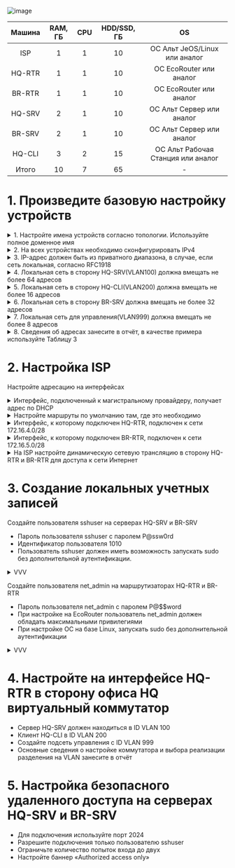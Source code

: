 ![image](https://github.com/user-attachments/assets/5e93864e-93db-42b9-ac98-494d5679c599)

| Машина | RAM, ГБ | CPU | HDD/SSD, ГБ | OS |
|:-:|:-:|:-:|:-:|:-:|
| ISP | 1 | 1 | 10 | ОС Альт JeOS/Linux или аналог |
| HQ-RTR | 1 | 1 | 10 | ОС EcoRouter или аналог |
| BR-RTR | 1 | 1 | 10 | ОС EcoRouter или аналог |
| HQ-SRV | 2 | 1 | 10 | ОС Альт Сервер или аналог |
| BR-SRV | 2 | 1 | 10 | ОС Альт Сервер или аналог |
| HQ-CLI | 3 | 2 | 15 | ОС Альт Рабочая Станция или аналог |
| Итого | 10 | 7 | 65 | - |

# 1. Произведите базовую настройку устройств

<details>
  <summary>1. Настройте имена устройств согласно топологии. Используйте полное доменное имя</summary>

## EcoRouter
```
en
```
```
conf t
```
```
hostname hq-rtr.au-team.irpo
```
```
hostname br-rtr.au-team.irpo
```
## Linux
```
hostnamectl set-hostname hq-srv.au.team.irpo;exec bash
```
```
hostnamectl set-hostname hq-cli.au.team.irpo;exec bash
```
```
hostnamectl set-hostname br-srv.au.team.irpo;exec bash
```

</details>

<details>
  <summary>2. На всех устройствах необходимо сконфигурировать IPv4</summary>

## EcoRouter
```
interface ge0
description "ISP"
ip address 172.16.4.2/28
exit
```

```
port ge0
service-instance ge0/ge0
encapsulation untagged 
connect ip interface ge0
exit
exit
```

Default gateway
```
ip route 0.0.0.0/0 172.16.4.1
```

Сохраняемся
```
write
```

Инфа по IP
```
show ip interface brief
```

</details>

<details>
  <summary>3. IP-адрес должен быть из приватного диапазона, в случае, если сеть локальная, согласно RFC1918</summary>

![image](https://github.com/user-attachments/assets/8e2832ff-9a62-4200-a68c-83b7a20af8d7)

</details>

<details>
  <summary>4. Локальная сеть в сторону HQ-SRV(VLAN100) должна вмещать не более 64 адресов</summary>

/26 255.255.255.192

</details>

<details>
  <summary>5. Локальная сеть в сторону HQ-CLI(VLAN200) должна вмещать не более 16 адресов</summary>

/28 255.255.255.240

</details>

<details>
  <summary>6. Локальная сеть в сторону BR-SRV должна вмещать не более 32 адресов</summary>

/27 255.255.255.224

</details>

<details>
  <summary>7. Локальная сеть для управления(VLAN999) должна вмещать не более 8 адресов</summary>

/29 255.255.255.248

</details>

<details>
  <summary>8. Сведения об адресах занесите в отчёт, в качестве примера используйте Таблицу 3</summary>

|Устройство|IP|Default gateway|
|:-:|:-:|:-:|
| ISP | DHCP 10.10.201.37/24 | 10.10.201.254 |
| ISP | HQ 172.16.4.1/28 | - |
| ISP | BR 172.16.5.1/28 | - |
| HQ-RTR | ISP 172.16.4.2/28 | 172.16.4.1 |
| HQ-RTR | SRV 10.10.10.1/26 | - |
| HQ-RTR | CLI 10.10.20.1/28 | - |
| BR-RTR | ISP 172.16.5.2/28 | 172.16.5.1 |
| BR-RTR | SRV 10.10.30.1/27 | - |
| HQ-SRV | 10.10.10.2/26 | 10.10.10.1 |
| HQ-CLI | 10.10.20.2/28 | 10.10.20.1 |
| BR-SRV | 10.10.30.2/27 | 10.10.30.1 |

</details>

# 2. Настройка ISP

Настройте адресацию на интерфейсах  

<details>
  <summary>Интерфейс, подключенный к магистральному провайдеру, получает адрес по DHCP</summary>
  
```
nano /etc/net/ifaces/ens18/options
```
```
BOOTPROTO=dhcp
```

</details>

<details>
  <summary>Настройте маршруты по умолчанию там, где это необходимо</summary>



</details>

<details>
  <summary>Интерфейс, к которому подключен HQ-RTR, подключен к сети 172.16.4.0/28</summary>

```
nano /etc/net/ifaces/ens19/options
```
```
BOOTPROTO=static
TYPE=eth
NM_CONTROLLED=no
DISABLED=no
CONFIG_IPV4=yes
```
```
nano /etc/net/ifaces/ens19/ipv4address
```
```
172.16.4.1/28
```

</details>

<details>
  <summary>Интерфейс, к которому подключен BR-RTR, подключен к сети 172.16.5.0/28</summary>

смотри выше

</details>

<details>
  <summary>На ISP настройте динамическую сетевую трансляцию в сторону HQ-RTR и BR-RTR для доступа к сети Интернет</summary>

Отключить NetworkManager:
```
systemctl disable NetworkManager
```
Настройки интерфейсов должны быть такими:
```
...
NM_CONTROLLED=no
DISABLED=no
...
```
Установка firewalld:
```
apt-get update && apt-get -y install firewalld && systemctl enable --now firewalld
```
Правила к исходящим пакетам (в сторону провайдера):
```
firewall-cmd --permanent --zone=public --add-interface=ens18
```
Правила к входящим пакетам (к локальной сети):
```
firewall-cmd --permanent --zone=trusted --add-interface=ens19
```
```
firewall-cmd --permanent --zone=trusted --add-interface=ens20
```
Включение NAT:
```
firewall-cmd --permanent --zone=public --add-masquerade
```
Сохранение правил:
```
firewall-cmd --complete-reload
```

</details>

# 3. Создание локальных учетных записей

Создайте пользователя sshuser на серверах HQ-SRV и BR-SRV  
* Пароль пользователя sshuser с паролем P@ssw0rd  
* Идентификатор пользователя 1010  
* Пользователь sshuser должен иметь возможность запускать sudo без дополнительной аутентификации.  

<details>
  <summary>VVV</summary>

```
adduser sshuser -u 1010
passwd sshuser
P@ssw0rd
P@ssw0rd
echo "sshuser ALL=(ALL) NOPASSWD: ALL" >> /etc/sudoers
usermod -aG wheel sshuser
sudo -i
```

</details>

Создайте пользователя net_admin на маршрутизаторах HQ-RTR и BR-RTR  
* Пароль пользователя net_admin с паролем P@$$word  
* При настройке на EcoRouter пользователь net_admin должен обладать максимальными привилегиями
* При настройке ОС на базе Linux, запускать sudo без дополнительной аутентификации

<details>
  <summary>VVV</summary>

```
username net_admin
password P@$$word
role admin
exit
exit
write
```

</details>

# 4. Настройте на интерфейсе HQ-RTR в сторону офиса HQ виртуальный коммутатор

* Сервер HQ-SRV должен находиться в ID VLAN 100
* Клиент HQ-CLI в ID VLAN 200
* Создайте подсеть управления с ID VLAN 999
* Основные сведения о настройке коммутатора и выбора реализации разделения на VLAN занесите в отчёт

# 5. Настройка безопасного удаленного доступа на серверах HQ-SRV и BR-SRV

* Для подключения используйте порт 2024  
* Разрешите подключения только пользователю sshuser  
* Ограничьте количество попыток входа до двух  
* Настройте баннер «Authorized access only»  

